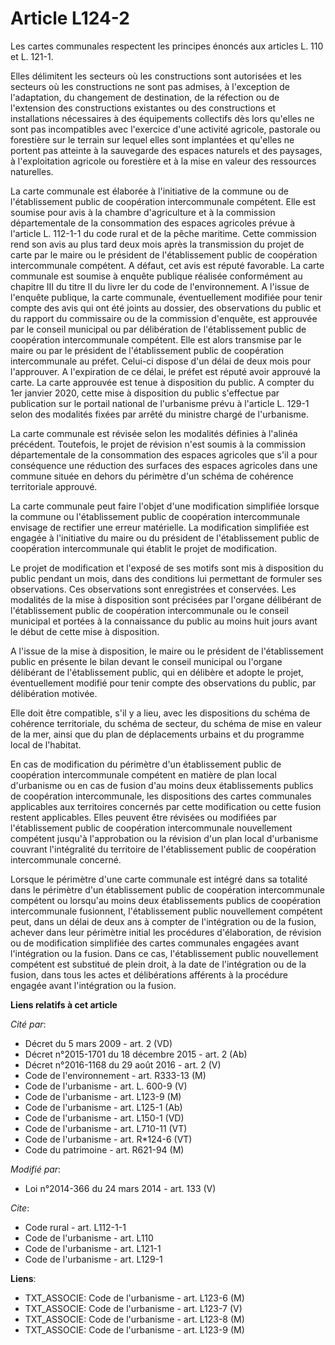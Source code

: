 # Article L124-2

Les cartes communales respectent les principes énoncés aux articles L. 110 et L. 121-1. 

Elles délimitent les secteurs où les constructions sont autorisées et les secteurs où les constructions ne sont pas admises,
à l'exception de l'adaptation, du changement de destination, de la réfection ou de l'extension des constructions existantes
ou des constructions et installations nécessaires à des équipements collectifs dès lors qu'elles ne sont pas incompatibles
avec l'exercice d'une activité agricole, pastorale ou forestière sur le terrain sur lequel elles sont implantées et qu'elles
ne portent pas atteinte à la sauvegarde des espaces naturels et des paysages, à l'exploitation agricole ou forestière et à la
mise en valeur des ressources naturelles. 

La carte communale est élaborée à l'initiative de la commune ou de l'établissement public de coopération intercommunale
compétent. Elle est soumise pour avis à la chambre d'agriculture et à la commission départementale de la consommation des
espaces agricoles prévue à l'article L. 112-1-1 du code rural et de la pêche maritime. Cette commission rend son avis au plus
tard deux mois après la transmission du projet de carte par le maire ou le président de l'établissement public de coopération
intercommunale compétent. A défaut, cet avis est réputé favorable. La carte communale est soumise à enquête publique réalisée
conformément au chapitre III du titre II du livre Ier du code de l'environnement. A l'issue de l'enquête publique, la carte
communale, éventuellement modifiée pour tenir compte des avis qui ont été joints au dossier, des observations du public et du
rapport du commissaire ou de la commission d'enquête, est approuvée par le conseil municipal ou par délibération de
l'établissement public de coopération intercommunale compétent. Elle est alors transmise par le maire ou par le président de
l'établissement public de coopération intercommunale au préfet. Celui-ci dispose d'un délai de deux mois pour l'approuver. A
l'expiration de ce délai, le préfet est réputé avoir approuvé la carte. La carte approuvée est tenue à disposition du public.
A compter du 1er janvier 2020, cette mise à disposition du public s'effectue par publication sur le portail national de
l'urbanisme prévu à l'article L. 129-1 selon des modalités fixées par arrêté du ministre chargé de l'urbanisme. 

La carte communale est révisée selon les modalités définies à l'alinéa précédent. Toutefois, le projet de révision n'est
soumis à la commission départementale de la consommation des espaces agricoles que s'il a pour conséquence une réduction des
surfaces des espaces agricoles dans une commune située en dehors du périmètre d'un schéma de cohérence territoriale
approuvé. 

La carte communale peut faire l'objet d'une modification simplifiée lorsque la commune ou l'établissement public de
coopération intercommunale envisage de rectifier une erreur matérielle. La modification simplifiée est engagée à l'initiative
du maire ou du président de l'établissement public de coopération intercommunale qui établit le projet de modification. 

Le projet de modification et l'exposé de ses motifs sont mis à disposition du public pendant un mois, dans des conditions lui
permettant de formuler ses observations. Ces observations sont enregistrées et conservées. Les modalités de la mise à
disposition sont précisées par l'organe délibérant de l'établissement public de coopération intercommunale ou le conseil
municipal et portées à la connaissance du public au moins huit jours avant le début de cette mise à disposition. 

A l'issue de la mise à disposition, le maire ou le président de l'établissement public en présente le bilan devant le conseil
municipal ou l'organe délibérant de l'établissement public, qui en délibère et adopte le projet, éventuellement modifié pour
tenir compte des observations du public, par délibération motivée. 

Elle doit être compatible, s'il y a lieu, avec les dispositions du schéma de cohérence territoriale, du schéma de secteur, du
schéma de mise en valeur de la mer, ainsi que du plan de déplacements urbains et du programme local de l'habitat. 

En cas de modification du périmètre d'un établissement public de coopération intercommunale compétent en matière de plan
local d'urbanisme ou en cas de fusion d'au moins deux établissements publics de coopération intercommunale, les dispositions
des cartes communales applicables aux territoires concernés par cette modification ou cette fusion restent applicables. Elles
peuvent être révisées ou modifiées par l'établissement public de coopération intercommunale nouvellement compétent jusqu'à
l'approbation ou la révision d'un plan local d'urbanisme couvrant l'intégralité du territoire de l'établissement public de
coopération intercommunale concerné. 

Lorsque le périmètre d'une carte communale est intégré dans sa totalité dans le périmètre d'un établissement public de
coopération intercommunale compétent ou lorsqu'au moins deux établissements publics de coopération intercommunale fusionnent,
l'établissement public nouvellement compétent peut, dans un délai de deux ans à compter de l'intégration ou de la fusion,
achever dans leur périmètre initial les procédures d'élaboration, de révision ou de modification simplifiée des cartes
communales engagées avant l'intégration ou la fusion. Dans ce cas, l'établissement public nouvellement compétent est
substitué de plein droit, à la date de l'intégration ou de la fusion, dans tous les actes et délibérations afférents à la
procédure engagée avant l'intégration ou la fusion.

**Liens relatifs à cet article**

_Cité par_:

  - Décret du 5 mars 2009 - art. 2 (VD)
  - Décret n°2015-1701 du 18 décembre 2015 - art. 2 (Ab)
  - Décret n°2016-1168 du 29 août 2016 - art. 2 (V)
  - Code de l'environnement - art. R333-13 (M)
  - Code de l'urbanisme - art. L. 600-9 (V)
  - Code de l'urbanisme - art. L123-9 (M)
  - Code de l'urbanisme - art. L125-1 (Ab)
  - Code de l'urbanisme - art. L150-1 (VD)
  - Code de l'urbanisme - art. L710-11 (VT)
  - Code de l'urbanisme - art. R*124-6 (VT)
  - Code du patrimoine - art. R621-94 (M)

_Modifié par_:

  - Loi n°2014-366 du 24 mars 2014 - art. 133 (V)

_Cite_:

  - Code rural - art. L112-1-1
  - Code de l'urbanisme - art. L110
  - Code de l'urbanisme - art. L121-1
  - Code de l'urbanisme - art. L129-1

**Liens**:

  - TXT_ASSOCIE: Code de l'urbanisme - art. L123-6 (M)
  - TXT_ASSOCIE: Code de l'urbanisme - art. L123-7 (V)
  - TXT_ASSOCIE: Code de l'urbanisme - art. L123-8 (M)
  - TXT_ASSOCIE: Code de l'urbanisme - art. L123-9 (M)
